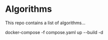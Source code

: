 # Algorithms

This repo contains a list of algorithms...

docker-compose -f compose.yaml up --build -d
